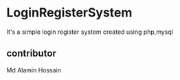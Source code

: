 # LoginRegisterSystem
<p>It's a simple login register system created using php,mysql</p>
<h2>contributor</h2>
Md Alamin Hossain
